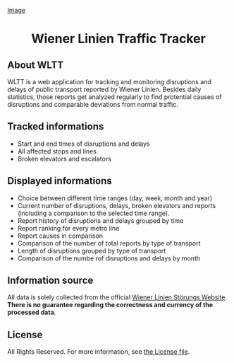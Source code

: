 [Image](/resources/github/brand.svg)
<h1 align="center">Wiener Linien Traffic Tracker</h1>

## About WLTT

WLTT is a web application for tracking and monitoring disruptions and delays of public transport reported by Wiener Linien. Besides daily statistics, those reports get analyzed regularly to find protential causes of disruptions and comparable deviations from normal traffic.

## Tracked informations

- Start and end times of disruptions and delays
- All affected stops and lines
- Broken elevators and escalators

## Displayed informations
- Choice between different time ranges (day, week, month and year)
- Current number of disruptions, delays, broken elevators and reports (including a comparison to the selected time range).
- Report history of disruptions and delays grouped by time
- Report ranking for every metro line
- Report causes in comparison
- Comparison of the number of total reports by type of transport
- Length of disruptions grouped by type of transport
- Comparison of the numbe rof disruptions and delays by month

## Information source

All data is solely collected from the official [Wiener Linien Störungs Website](https://www.wienerlinien.at/eportal3/ep/programView.do?pageTypeId=66526&channelId=-46588&programId=69817). __There is no guarantee regarding the correctness and currency of the processed data__.

## License

All Rights Reserved. For more information, see [the License file](license.md).
